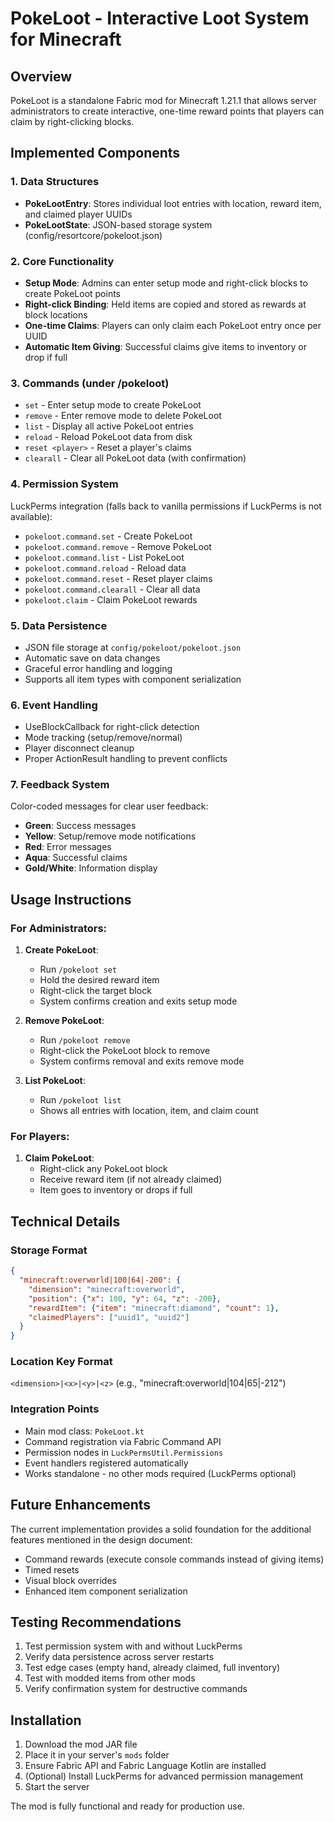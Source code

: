 # PokeLoot - Interactive Loot System for Minecraft

## Overview
PokeLoot is a standalone Fabric mod for Minecraft 1.21.1 that allows server administrators to create interactive, one-time reward points that players can claim by right-clicking blocks.

## Implemented Components

### 1. Data Structures
- **PokeLootEntry**: Stores individual loot entries with location, reward item, and claimed player UUIDs
- **PokeLootState**: JSON-based storage system (config/resortcore/pokeloot.json)

### 2. Core Functionality 
- **Setup Mode**: Admins can enter setup mode and right-click blocks to create PokeLoot points
- **Right-click Binding**: Held items are copied and stored as rewards at block locations
- **One-time Claims**: Players can only claim each PokeLoot entry once per UUID
- **Automatic Item Giving**: Successful claims give items to inventory or drop if full

### 3. Commands (under /pokeloot)
- `set` - Enter setup mode to create PokeLoot
- `remove` - Enter remove mode to delete PokeLoot
- `list` - Display all active PokeLoot entries
- `reload` - Reload PokeLoot data from disk
- `reset <player>` - Reset a player's claims
- `clearall` - Clear all PokeLoot data (with confirmation)

### 4. Permission System
LuckPerms integration (falls back to vanilla permissions if LuckPerms is not available):
- `pokeloot.command.set` - Create PokeLoot
- `pokeloot.command.remove` - Remove PokeLoot
- `pokeloot.command.list` - List PokeLoot
- `pokeloot.command.reload` - Reload data
- `pokeloot.command.reset` - Reset player claims
- `pokeloot.command.clearall` - Clear all data
- `pokeloot.claim` - Claim PokeLoot rewards

### 5. Data Persistence
- JSON file storage at `config/pokeloot/pokeloot.json`
- Automatic save on data changes
- Graceful error handling and logging
- Supports all item types with component serialization

### 6. Event Handling
- UseBlockCallback for right-click detection
- Mode tracking (setup/remove/normal)
- Player disconnect cleanup
- Proper ActionResult handling to prevent conflicts

### 7. Feedback System
Color-coded messages for clear user feedback:
- **Green**: Success messages
- **Yellow**: Setup/remove mode notifications
- **Red**: Error messages
- **Aqua**: Successful claims
- **Gold/White**: Information display

## Usage Instructions

### For Administrators:
1. **Create PokeLoot**: 
   - Run `/pokeloot set`
   - Hold the desired reward item
   - Right-click the target block
   - System confirms creation and exits setup mode

2. **Remove PokeLoot**: 
   - Run `/pokeloot remove`
   - Right-click the PokeLoot block to remove
   - System confirms removal and exits remove mode

3. **List PokeLoot**: 
   - Run `/pokeloot list`
   - Shows all entries with location, item, and claim count

### For Players:
1. **Claim PokeLoot**: 
   - Right-click any PokeLoot block
   - Receive reward item (if not already claimed)
   - Item goes to inventory or drops if full

## Technical Details

### Storage Format
```json
{
  "minecraft:overworld|100|64|-200": {
    "dimension": "minecraft:overworld",
    "position": {"x": 100, "y": 64, "z": -200},
    "rewardItem": {"item": "minecraft:diamond", "count": 1},
    "claimedPlayers": ["uuid1", "uuid2"]
  }
}
```

### Location Key Format
`<dimension>|<x>|<y>|<z>` (e.g., "minecraft:overworld|104|65|-212")

### Integration Points
- Main mod class: `PokeLoot.kt`
- Command registration via Fabric Command API
- Permission nodes in `LuckPermsUtil.Permissions`
- Event handlers registered automatically
- Works standalone - no other mods required (LuckPerms optional)

## Future Enhancements
The current implementation provides a solid foundation for the additional features mentioned in the design document:
- Command rewards (execute console commands instead of giving items)
- Timed resets
- Visual block overrides
- Enhanced item component serialization

## Testing Recommendations
1. Test permission system with and without LuckPerms
2. Verify data persistence across server restarts
3. Test edge cases (empty hand, already claimed, full inventory)
4. Test with modded items from other mods
5. Verify confirmation system for destructive commands

## Installation
1. Download the mod JAR file
2. Place it in your server's `mods` folder
3. Ensure Fabric API and Fabric Language Kotlin are installed
4. (Optional) Install LuckPerms for advanced permission management
5. Start the server

The mod is fully functional and ready for production use.
